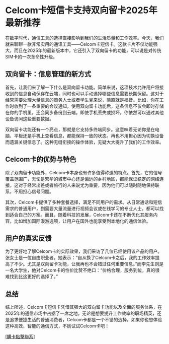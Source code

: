 # Celcom卡短信卡支持双向留卡2025年最新推荐

在数字时代，通信工具的选择直接影响到我们的生活质量和工作效率。今天，我们就来聊聊一款非常实用的通讯工具——Celcom卡短信卡。这款卡片不仅功能强大，而且在2025年的最新版本中，它还引入了双向留卡的功能，可以说是对传统SIM卡的一次革命性升级。

## 双向留卡：信息管理的新方式

首先，让我们来了解一下什么是双向留卡功能。简单来说，这项技术允许用户将接收到的信息自动保存在云端，同时也可以手动选择哪些信息需要长期保留。这对于经常需要处理大量信息的商务人士或者学生党来说，简直就是福音。比如，你在工作时收到了一条重要的会议通知，使用双向留卡功能后，这条信息不仅会即时存储在你的手机里，还会同步备份到云端。即使手机丢失或损坏，你依然可以通过其他设备访问这些重要数据。

双向留卡功能还有一个亮点，那就是它支持多终端同步。这意味着无论你是在电脑、平板还是手机上查看信息，都能保持一致的状态。再也不用担心因为切换设备而遗漏关键信息了。这种无缝衔接的操作体验，无疑大大提升了我们的工作效率。

## Celcom卡的优势与特色

除了双向留卡功能外，Celcom卡本身也有许多值得称道的特点。首先，它的信号覆盖范围广，无论是繁华的城市中心还是偏远的乡村地区，都能保证稳定的网络连接。这对于经常出差或者旅行的人来说尤为重要，因为他们可以随时随地保持联系，不用担心信号问题。

其次，Celcom卡提供了多种套餐选择，满足不同用户的需求。从日常通话和短信需求的普通用户，到需要大量流量进行视频会议或在线学习的专业人士，都可以找到适合自己的方案。而且，随着科技的发展，Celcom卡还在不断优化其服务内容，比如增加国际漫游选项，让用户在国外也能享受到本地化的通信体验。

## 用户的真实反馈

为了更好地了解Celcom卡的实际效果，我们采访了几位已经使用该产品的用户。张女士是一位自由职业者，她表示：“自从换了Celcom卡之后，我的工作效率提高了不少。尤其是双向留卡功能，让我再也不会错过任何重要信息。”而李先生则是一名大学生，他对Celcom卡的性价比赞不绝口：“价格合理，服务到位，真的很难找到比这更好的选择了。”

## 总结

综上所述，Celcom卡短信卡凭借其强大的双向留卡功能以及全面的服务体系，在2025年的通信市场中占据了一席之地。无论是想要提升工作效率的职场精英，还是追求便捷生活的普通消费者，Celcom卡都是一个不错的选择。如果你也想体验这种高效、智能的通信方式，不妨试试Celcom卡吧！

[[購卡點擊聯系](https://t.me/s/SXDXQF)]